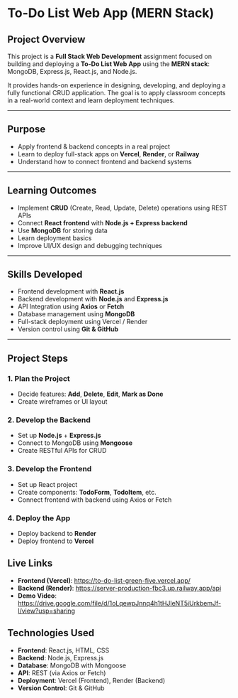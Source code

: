 #  To-Do List Web App (MERN Stack)

##  Project Overview

This project is a **Full Stack Web Development** assignment focused on building and deploying a **To-Do List Web App** using the **MERN stack**: MongoDB, Express.js, React.js, and Node.js.

It provides hands-on experience in designing, developing, and deploying a fully functional CRUD application. The goal is to apply classroom concepts in a real-world context and learn deployment techniques.

---

##  Purpose

- Apply frontend & backend concepts in a real project  
- Learn to deploy full-stack apps on **Vercel**, **Render**, or **Railway**  
- Understand how to connect frontend and backend systems  

---

##  Learning Outcomes

- Implement **CRUD** (Create, Read, Update, Delete) operations using REST APIs  
- Connect **React frontend** with **Node.js + Express backend**  
- Use **MongoDB** for storing data  
- Learn deployment basics  
- Improve UI/UX design and debugging techniques  

---

##  Skills Developed

- Frontend development with **React.js**  
- Backend development with **Node.js** and **Express.js**  
- API Integration using **Axios** or **Fetch**  
- Database management using **MongoDB**  
- Full-stack deployment using Vercel / Render  
- Version control using **Git & GitHub**  

---

##  Project Steps

### 1. Plan the Project
- Decide features: **Add**, **Delete**, **Edit**, **Mark as Done**  
- Create wireframes or UI layout  

### 2. Develop the Backend
- Set up **Node.js** + **Express.js**  
- Connect to MongoDB using **Mongoose**  
- Create RESTful APIs for CRUD  

### 3. Develop the Frontend
- Set up React project  
- Create components: **TodoForm**, **TodoItem**, etc.  
- Connect frontend with backend using Axios or Fetch  

### 4. Deploy the App
- Deploy backend to **Render**  
- Deploy frontend to **Vercel**  


##  Live Links

- **Frontend (Vercel)**: https://to-do-list-green-five.vercel.app/ 
- **Backend (Render)**: https://server-production-fbc3.up.railway.app/api
- **Demo Video**: https://drive.google.com/file/d/1oLqewpJnnq4h1tHJleNT5iUrkbemJf-l/view?usp=sharing


##  Technologies Used

- **Frontend**: React.js, HTML, CSS  
- **Backend**: Node.js, Express.js  
- **Database**: MongoDB with Mongoose  
- **API**: REST (via Axios or Fetch)  
- **Deployment**: Vercel (Frontend), Render (Backend)  
- **Version Control**: Git & GitHub  


